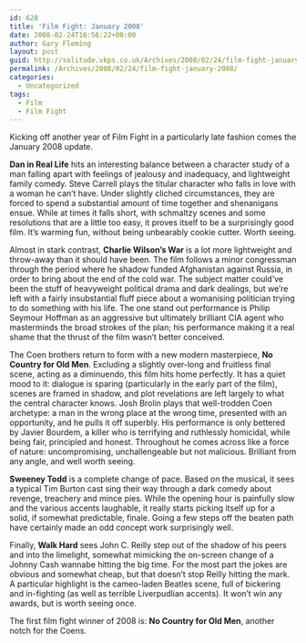 ```yaml
---
id: 628
title: 'Film Fight: January 2008'
date: 2008-02-24T16:56:22+00:00
author: Gary Fleming
layout: post
guid: http://solitude.vkps.co.uk/Archives/2008/02/24/film-fight-january-2008/
permalink: /Archives/2008/02/24/film-fight-january-2008/
categories:
  - Uncategorized
tags:
  - Film
  - Film Fight
---
```

Kicking off another year of Film Fight in a particularly late fashion comes the January 2008 update.

**Dan in Real Life** hits an interesting balance between a character study of a man falling apart with feelings of jealousy and inadequacy, and lightweight family comedy. Steve Carrell plays the titular character who falls in love with a woman he can&#8217;t have. Under slightly cliched circumstances, they are forced to spend a substantial amount of time together and shenanigans ensue. While at times it falls short, with schmaltzy scenes and some resolutions that are a little too easy, it proves itself to be a surprisingly good film. It&#8217;s warming fun, without being unbearably cookie cutter. Worth seeing.

Almost in stark contrast, **Charlie Wilson&#8217;s War** is a lot more lightweight and throw-away than it should have been. The film follows a minor congressman through the period where he shadow funded Afghanistan against Russia, in order to bring about the end of the cold war. The subject matter could&#8217;ve been the stuff of heavyweight political drama and dark dealings, but we&#8217;re left with a fairly insubstantial fluff piece about a womanising politician trying to do something with his life. The one stand out performance is Philip Seymour Hoffman as an aggressive but ultimately brilliant CIA agent who masterminds the broad strokes of the plan; his performance making it a real shame that the thrust of the film wasn&#8217;t better conceived.

The Coen brothers return to form with a new modern masterpiece, **No Country for Old Men**. Excluding a slightly over-long and fruitless final scene, acting as a diminuendo, this film hits home perfectly. It has a quiet mood to it: dialogue is sparing (particularly in the early part of the film), scenes are framed in shadow, and plot revelations are left largely to what the central character knows. Josh Brolin plays that well-trodden Coen archetype: a man in the wrong place at the wrong time, presented with an opportunity, and he pulls it off superbly. His performance is only bettered by Javier Bourdem, a killer who is terrifying and ruthlessly homicidal, while being fair, principled and honest. Throughout he comes across like a force of nature: uncompromising, unchallengeable but not malicious. Brilliant from any angle, and well worth seeing.

**Sweeney Todd** is a complete change of pace. Based on the musical, it sees a typical Tim Burton cast sing their way through a dark comedy about revenge, treachery and mince pies. While the opening hour is painfully slow and the various accents laughable, it really starts picking itself up for a solid, if somewhat predictable, finale. Going a few steps off the beaten path have certainly made an odd concept work surprisingly well.

Finally, **Walk Hard** sees John C. Reilly step out of the shadow of his peers and into the limelight, somewhat mimicking the on-screen change of a Johnny Cash wannabe hitting the big time. For the most part the jokes are obvious and somewhat cheap, but that doesn&#8217;t stop Reilly hitting the mark. A particular highlight is the cameo-laden Beatles scene, full of bickering and in-fighting (as well as terrible Liverpudlian accents). It won&#8217;t win any awards, but is worth seeing once.

The first film fight winner of 2008 is: **No Country for Old Men**, another notch for the Coens.